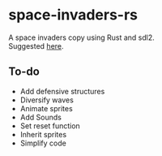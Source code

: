 # space-invaders-rs

A space invaders copy using Rust and sdl2.
<br>Suggested [here](https://austinhenley.com/blog/challengingprojects.html).

## To-do

- Add defensive structures
- Diversify waves
- Animate sprites
- Add Sounds
- Set reset function
- Inherit sprites
- Simplify code
